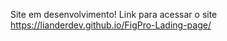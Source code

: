 Site em desenvolvimento!
Link para acessar o site https://lianderdev.github.io/FigPro-Lading-page/


